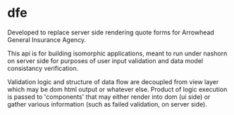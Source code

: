 # dfe

Developed to replace server side rendering quote forms for Arrowhead General Insurance Agency. 

This api is for building isomorphic applications, meant to run under nashorn on server side for purposes of user input validation and data model consistancy verification. 

Validation logic and structure of data flow are decoupled from view layer which may be dom html output or whatever else. Product of logic execution is passed to 'components' that may either render into dom (ui side) or gather various information (such as failed validation, on server side).  
